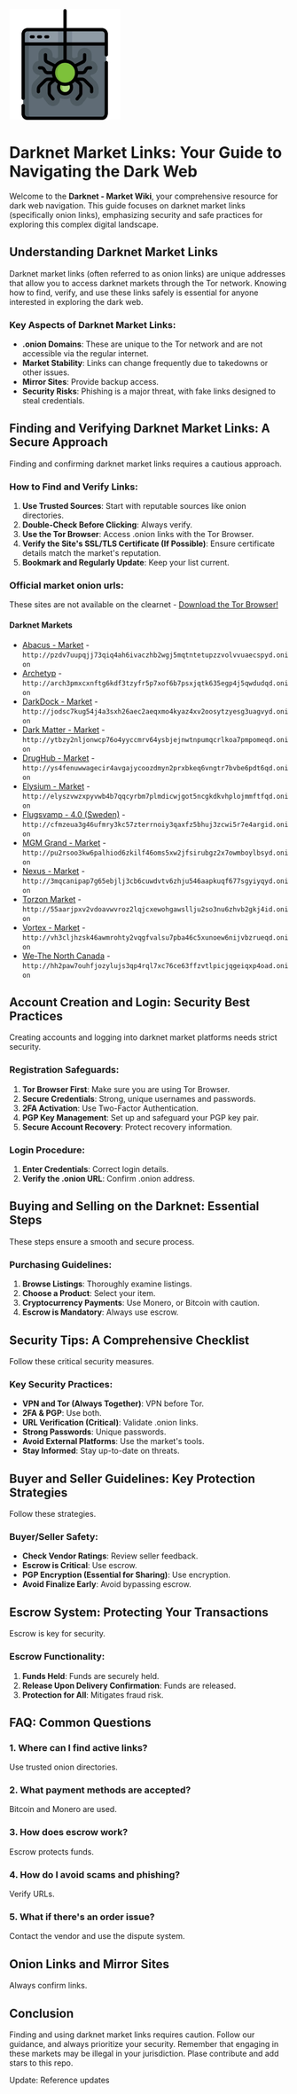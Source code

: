 <img src="/src/blank.webp" width="200">

# Darknet Market Links: Your Guide to Navigating the Dark Web

Welcome to the **Darknet - Market Wiki**, your comprehensive resource for dark web navigation. This guide focuses on darknet market links (specifically onion links), emphasizing security and safe practices for exploring this complex digital landscape.

## Understanding Darknet Market Links

Darknet market links (often referred to as onion links) are unique addresses that allow you to access darknet markets through the Tor network. Knowing how to find, verify, and use these links safely is essential for anyone interested in exploring the dark web.

### Key Aspects of Darknet Market Links:
-   **.onion Domains**: These are unique to the Tor network and are not accessible via the regular internet.
-   **Market Stability**: Links can change frequently due to takedowns or other issues.
-   **Mirror Sites**: Provide backup access.
-   **Security Risks**: Phishing is a major threat, with fake links designed to steal credentials.

## Finding and Verifying Darknet Market Links: A Secure Approach

Finding and confirming darknet market links requires a cautious approach.

### How to Find and Verify Links:
1.  **Use Trusted Sources**: Start with reputable sources like onion directories.
2.  **Double-Check Before Clicking**: Always verify.
3.  **Use the Tor Browser**: Access .onion links with the Tor Browser.
4.  **Verify the Site's SSL/TLS Certificate (If Possible)**: Ensure certificate details match the market's reputation.
5.  **Bookmark and Regularly Update**: Keep your list current.

### Official market onion urls:
These sites are not available on the clearnet - [Download the Tor Browser!](https://www.torproject.org/download/)

#### Darknet Markets

*   [Abacus - Market](http://pzdv7uupqjj73qiq4ah6ivaczhb2wgj5mqtntetupzzvolvvuaecspyd.onion) - `http://pzdv7uupqjj73qiq4ah6ivaczhb2wgj5mqtntetupzzvolvvuaecspyd.onion`
*   [Archetyp](@archetyp) - `http://arch3pmxcxnftg6kdf3tzyfr5p7xof6b7psxjqtk635egp4j5qwdudqd.onion`
*   [DarkDock - Market](http://jodsc7kug54j4a3sxh26aec2aeqxmo4kyaz4xv2oosytzyesg3uagvyd.onion) - `http://jodsc7kug54j4a3sxh26aec2aeqxmo4kyaz4xv2oosytzyesg3uagvyd.onion`
*   [Dark Matter - Market](http://ytbzy2nljonwcp76o4yyccmrv64ysbjejnwtnpumqcrlkoa7pmpomeqd.onion) - `http://ytbzy2nljonwcp76o4yyccmrv64ysbjejnwtnpumqcrlkoa7pmpomeqd.onion`
*   [DrugHub - Market](http://ys4fenuwwagecir4avgajycoozdmyn2prxbkeq6vngtr7bvbe6pdt6qd.onion) - `http://ys4fenuwwagecir4avgajycoozdmyn2prxbkeq6vngtr7bvbe6pdt6qd.onion`
*   [Elysium - Market](http://elyszvwzxpyvwb4b7qqcyrbm7plmdicwjgot5ncgkdkvhplojmmftfqd.onion) - `http://elyszvwzxpyvwb4b7qqcyrbm7plmdicwjgot5ncgkdkvhplojmmftfqd.onion`
*   [Flugsvamp - 4.0 (Sweden)](http://cfmzeua3g46ufmry3kc57zterrnoiy3qaxfz5bhuj3zcwi5r7e4argid.onion) - `http://cfmzeua3g46ufmry3kc57zterrnoiy3qaxfz5bhuj3zcwi5r7e4argid.onion`
*   [MGM Grand - Market](http://pu2rsoo3kw6palhiod6zkilf46oms5xw2jfsirubgz2x7owmboylbsyd.onion) - `http://pu2rsoo3kw6palhiod6zkilf46oms5xw2jfsirubgz2x7owmboylbsyd.onion`
*   [Nexus - Market](http://3mqcanipap7g65ebjlj3cb6cuwdvtv6zhju546aapkuqf677sgyiyqyd.onion) - `http://3mqcanipap7g65ebjlj3cb6cuwdvtv6zhju546aapkuqf677sgyiyqyd.onion`
*   [Torzon Market](http://55aarjpxv2vdoavwvroz2lqjcxewohgawsllju2so3nu6zhvb2gkj4id.onion) - `http://55aarjpxv2vdoavwvroz2lqjcxewohgawsllju2so3nu6zhvb2gkj4id.onion`
*   [Vortex - Market](http://vh3cljhzsk46awmrohty2vqgfvalsu7pba46c5xunoew6nijvbzrueqd.onion) - `http://vh3cljhzsk46awmrohty2vqgfvalsu7pba46c5xunoew6nijvbzrueqd.onion`
*   [We-The North Canada](http://hh2paw7ouhfjozylujs3qp4rql7xc76ce63ffzvtlpicjqgeiqxp4oad.onion) - `http://hh2paw7ouhfjozylujs3qp4rql7xc76ce63ffzvtlpicjqgeiqxp4oad.onion`

## Account Creation and Login: Security Best Practices

Creating accounts and logging into darknet market platforms needs strict security.

### Registration Safeguards:
1.  **Tor Browser First**: Make sure you are using Tor Browser.
2.  **Secure Credentials**: Strong, unique usernames and passwords.
3.  **2FA Activation**: Use Two-Factor Authentication.
4.  **PGP Key Management**: Set up and safeguard your PGP key pair.
5.  **Secure Account Recovery**: Protect recovery information.

### Login Procedure:
1.  **Enter Credentials**: Correct login details.
2.  **Verify the .onion URL**: Confirm .onion address.

## Buying and Selling on the Darknet: Essential Steps

These steps ensure a smooth and secure process.

### Purchasing Guidelines:
1.  **Browse Listings**: Thoroughly examine listings.
2.  **Choose a Product**: Select your item.
3.  **Cryptocurrency Payments**: Use Monero, or Bitcoin with caution.
4.  **Escrow is Mandatory**: Always use escrow.

## Security Tips: A Comprehensive Checklist

Follow these critical security measures.

### Key Security Practices:
-   **VPN and Tor (Always Together)**: VPN before Tor.
-   **2FA & PGP**: Use both.
-   **URL Verification (Critical)**: Validate .onion links.
-   **Strong Passwords**: Unique passwords.
-   **Avoid External Platforms**: Use the market's tools.
-   **Stay Informed**: Stay up-to-date on threats.

## Buyer and Seller Guidelines: Key Protection Strategies

Follow these strategies.

### Buyer/Seller Safety:
-   **Check Vendor Ratings**: Review seller feedback.
-   **Escrow is Critical**: Use escrow.
-   **PGP Encryption (Essential for Sharing)**: Use encryption.
-   **Avoid Finalize Early**: Avoid bypassing escrow.

## Escrow System: Protecting Your Transactions

Escrow is key for security.

### Escrow Functionality:
1.  **Funds Held**: Funds are securely held.
2.  **Release Upon Delivery Confirmation**: Funds are released.
3.  **Protection for All**: Mitigates fraud risk.

## FAQ: Common Questions

### 1. Where can I find active links?
Use trusted onion directories.

### 2. What payment methods are accepted?
Bitcoin and Monero are used.

### 3. How does escrow work?
Escrow protects funds.

### 4. How do I avoid scams and phishing?
Verify URLs.

### 5. What if there's an order issue?
Contact the vendor and use the dispute system.

## Onion Links and Mirror Sites

Always confirm links.

## Conclusion

Finding and using darknet market links requires caution. Follow our guidance, and always prioritize your security. Remember that engaging in these markets may be illegal in your jurisdiction.
Plase contribute and add stars to this repo.

Update: Reference updates